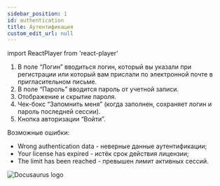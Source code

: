 ```yaml
---
sidebar_position: 1
id: authentication
title: Аутентификация
custom_edit_url: null
---
```

import ReactPlayer from 'react-player'

1. В поле “Логин” вводиться логин, который вы указали при регистрации или который вам прислали по электронной почте в пригласительном письме.
2. В поле “Пароль” вводится пароль от учетной записи.
3. Отображение и скрытие пароля.
4. Чек-бокс “Запомнить меня” (когда заполнен, сохраняет логин и пароль последней сессии).
5. Кнопка авторизации “Войти”.

Возможные ошибки: 
* Wrong authentication data - неверные данные аутентификации;
* Your license has expired - истёк срок действия лицензии;
* The limit has been reached - превышен лимит активных сессий.

![Docusaurus logo](/img/3-soft/1-authentication/rus/authentication-1.png)